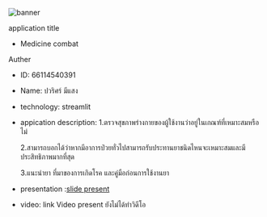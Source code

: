 ![banner](https://github.com/Foku0203/Foku0203.github.io/assets/159877789/78770e3c-01c1-4e42-9bc6-21e3655682bf)

application title
* Medicine combat

Auther
* ID: 66114540391
* Name: ปวริศร์ มีแสง

* technology: streamlit

* appication description:
  1.ตรวจสุขภาพร่างกายของผู้ใช้งานว่าอยู่ในเกณฑ์ที่เหมาะสมหรือไม่

  2.สามารถบอกได้ว่าหากมีอาการป่วยทั่วไปสามารถรับประทานยาชนิดไหนจะเหมาะสมและมีประสิทธิภาพมากที่สุด

  3.แนะนำยา ที่มาของการเกิดโรค และคู่มือก่อนการใช้งานยา

* presentation :[slide present](https://www.canva.com/design/DAF_hJxcYgg/7OP0dKAu-ysoPTtiCAVtkA/edit?utm_content=DAF_hJxcYgg&utm_campaign=designshare&utm_medium=link2&utm_source=sharebutton)

* video: link Video present ยังไม่ได้ทำวิดีโอ

